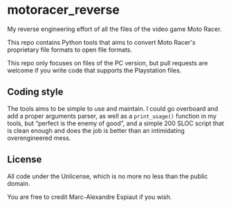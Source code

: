 # motoracer_reverse

My reverse engineering effort of all the files of the video game Moto Racer.

This repo contains Python tools that aims to convert Moto Racer's proprietary
file formats to open file formats.

This repo only focuses on files of the PC version, but pull requests are welcome
if you write code that supports the Playstation files.

## Coding style

The tools aims to be simple to use and maintain.
I could go overboard and add a proper arguments parser, as well as a `print_usage()`
function in my tools, but “perfect is the enemy of good”, and a simple 200 SLOC
script that is clean enough and does the job is better than an intimidating
overengineered mess.

## License

All code under the Unlicense, which is no more no less than the public domain.

You are free to credit Marc-Alexandre Espiaut if you wish.
